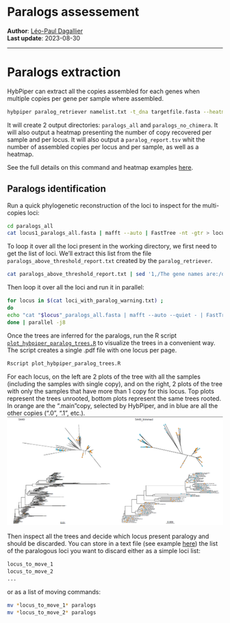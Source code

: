 Paralogs assessement
================

**Author**: [Léo-Paul Dagallier](https://github.com/LPDagallier)  
**Last update**: 2023-08-30

------------------------------------------------------------------------

# Paralogs extraction

HybPiper can extract all the copies assembled for each genes when
multiple copies per gene per sample where assembled.

``` bash
hybpiper paralog_retriever namelist.txt -t_dna targetfile.fasta --heatmap_filetype pdf --heatmap_dpi 300
```

It will create 2 output directories: `paralogs_all` and
`paralogs_no_chimera`. It will also output a heatmap presenting the
number of copy recovered per sample and per locus. It will also output a
`paralog_report.tsv` whit the number of assembled copies per locus and
per sample, as well as a heatmap.

See the full details on this command and heatmap examples
[here](https://github.com/mossmatters/HybPiper/wiki/Paralogs).

## Paralogs identification

Run a quick phylogenetic reconstruction of the loci to inspect for the
multi-copies loci:

``` bash
cd paralogs_all
cat locus1_paralogs_all.fasta | mafft --auto | FastTree -nt -gtr > locus1_paralogs_all.tre
```

To loop it over all the loci present in the working directory, we first
need to get the list of loci. We’ll extract this list from the file
`paralogs_above_threshold_report.txt` created by the
`paralog_retriever`.

``` bash
cat paralogs_above_threshold_report.txt | sed '1,/The gene names are:/d' > paralogs_all/loci_with_paralog_warning.txt
```

Then loop it over all the loci and run it in parallel:

``` bash
for locus in $(cat loci_with_paralog_warning.txt) ;
do
echo "cat "$locus"_paralogs_all.fasta | mafft --auto --quiet - | FastTree -nt -gtr > "$locus"_paralogs_all.tre"
done | parallel -j8
```

Once the trees are inferred for the paralogs, run the R script
[`plot_hybpiper_paralog_trees.R`](PHYLOGENY_RECONSTRUCTION/R/plot_hybpiper_paralog_trees.R)
to visualize the trees in a convenient way. The script creates a single
.pdf file with one locus per page.

``` bash
Rscript plot_hybpiper_paralog_trees.R
```

For each locus, on the left are 2 plots of the tree with all the samples
(including the samples with single copy), and on the right, 2 plots of
the tree with only the samples that have more than 1 copy for this
locus. Top plots represent the trees unrooted, bottom plots represent
the same trees rooted. In orange are the “.main”copy, selected by
HybPiper, and in blue are all the other copies (“.0”, “.1”, etc.).
![paralog tree plot example](figures/paralog_tree_plot_example.PNG)

Then inspect all the trees and decide which locus present paralogy and
should be discarded. You can store in a text file (see example
[here](PHYLOGENY_RECONSTRUCTION/DATA/example_analysis_01/move_paralogs.txt))
the list of the paralogous loci you want to discard either as a simple
loci list:

``` bash
locus_to_move_1
locus_to_move_2
...
```

or as a list of moving commands:

``` bash
mv *locus_to_move_1* paralogs
mv *locus_to_move_2* paralogs
```
